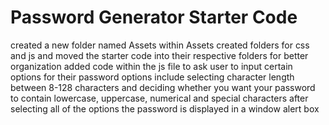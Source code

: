 # Password Generator Starter Code
created a new folder named Assets
within Assets created folders for css and js and moved the starter code into their respective folders for better organization
added code within the js file to ask user to input certain options for their password
options include selecting character length between 8-128 characters and deciding whether you want your password to contain lowercase, uppercase, numerical and special characters
after selecting all of the options the password is displayed in a window alert box
